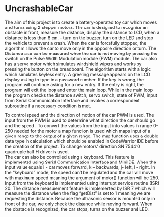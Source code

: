 # UncrashableCar

 The aim of this project is to create a battery-operated toy car which moves and turns using 2 stepper motors. 
 The car is designed to recognize an obstacle in front, measure the distance, display the distance to LCD,
 when a distance is less than 8 cm. - turn on the buzzer, turn on the LED and stop the vehicle to prevent a crash. 
 When the car is forcefully stopped, the algorithm allows the car to move only in the opposite direction or turn.
 The Distance also can be measured when the car is not moving by pressing the switch on the Pulse Width Modulation module (PWM) module. 
 The car also has a servo motor which simulates windshield wipers and works by pressing the button on the breadboard.
   The algorithm starts with a logic which simulates keyless entry. A greeting message appears on the LCD display asking to type in a password number. 
   If the key is wrong, the program will continue asking for a new entry. If the entry is right, the program will exit the loop and enter the main loop.
   While in the main loop the program checks the distance switch, servo switch, state of PWM, 
   input from Serial Communication Interface and invokes a correspondent subroutine if a necessary condition is met. 
   
To control speed and the direction of motion of the car PWM is used. The input from the PWM is used to determine what direction the car should go and the speed . 
To convert the values from the input into values in range 0-250 needed for the motor a map function is used which maps input of a given range to the output of
a given range. The map function uses a double data type in calculation which should be enabled in CodeWarrior IDE before the creation of the project. 
To change motors’ direction SN 754410 quadruple half H driver is used.  
   The car can also be controlled using a keyboard. This feature is implemented using Serial Communication Interface and MiniIDE.
   When the input value equals i - car moves forward, k – backwards, j- left, l – right. In the “keyboard” mode, 
   the speed can’t be regulated and the car will move with maximum speed meaning the argument of motor() function will be 250.
   Input from the keyboard is implemented using interrupt service routine (ISR) 20.
 The distance measurement feature is implemented by ISR 7 which will measure the distance when the flag “getDist” is set to 
 1 meaning we are requesting the distance. Because the ultrasonic sensor is mounted only in front of the car, we only check the distance while moving forward.
 When the obstacle is recognized, the car stops, turns on the buzzer and LED. 

